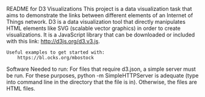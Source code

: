 README for D3 Visualizations
	This project is a data visualization task that aims to demonstrate the
	links between different elements of an Internet of Things network. D3 is
	a data visualization tool that directly manipulates HTML elements like
	SVG (scalable vector graphics) in order to create visualizations. It is
	a JavaScript library that can be downloaded or included with
	this link: http://d3js.org/d3.v3.js.

	Useful examples to get started with:
		https://bl.ocks.org/mbostock

Software Needed to run:
	For files that require d3.json, a simple server must be run. For these
	purposes, python -m SimpleHTTPServer is adequate (type into command
	line in the directory that the file is in). Otherwise, the files are
	HTML files.
